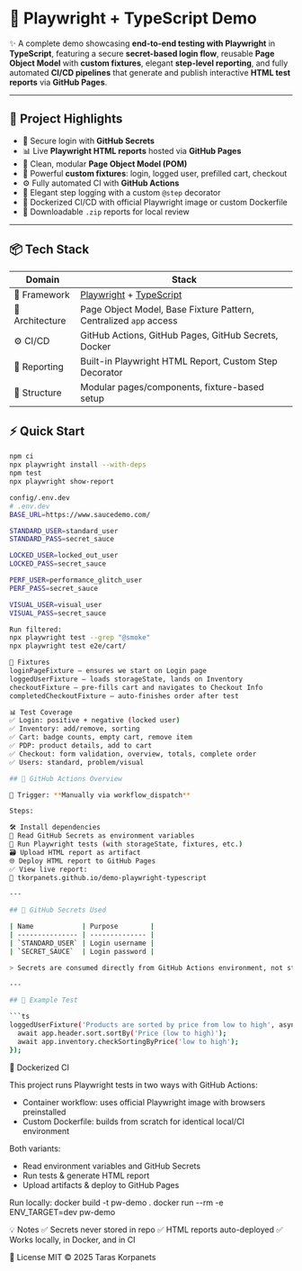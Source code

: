 # 🧪 Playwright + TypeScript Demo

✨ A complete demo showcasing **end-to-end testing with Playwright** in **TypeScript**, featuring a secure **secret-based login flow**, reusable **Page Object Model** with **custom fixtures**, elegant **step-level reporting**, and fully automated **CI/CD pipelines** that generate and publish interactive **HTML test reports** via **GitHub Pages**.

---

## 🚀 Project Highlights

- 🔐 Secure login with **GitHub Secrets**
- 📊 Live **Playwright HTML reports** hosted via **GitHub Pages**
- 🧱 Clean, modular **Page Object Model (POM)**
- 🧩 Powerful **custom fixtures**: login, logged user, prefilled cart, checkout
- ⚙️ Fully automated CI with **GitHub Actions**
- 🧪 Elegant step logging with a custom `@step` decorator
- 🐳 Dockerized CI/CD with official Playwright image or custom Dockerfile
- 📁 Downloadable `.zip` reports for local review

---

## 📦 Tech Stack

| Domain          | Stack                                                                                 |
| --------------- | ------------------------------------------------------------------------------------- |
| 🔧 Framework    | [Playwright](https://playwright.dev/) + [TypeScript](https://www.typescriptlang.org/) |
| 🧱 Architecture | Page Object Model, Base Fixture Pattern, Centralized `app` access                     |
| ⚙️ CI/CD        | GitHub Actions, GitHub Pages, GitHub Secrets, Docker                                  |
| 🧪 Reporting    | Built-in Playwright HTML Report, Custom Step Decorator                                |
| 📂 Structure    | Modular pages/components, fixture-based setup                                         |

## ⚡ Quick Start

````bash
npm ci
npx playwright install --with-deps
npm test
npx playwright show-report

config/.env.dev
# .env.dev
BASE_URL=https://www.saucedemo.com/

STANDARD_USER=standard_user
STANDARD_PASS=secret_sauce

LOCKED_USER=locked_out_user
LOCKED_PASS=secret_sauce

PERF_USER=performance_glitch_user
PERF_PASS=secret_sauce

VISUAL_USER=visual_user
VISUAL_PASS=secret_sauce

Run filtered:
npx playwright test --grep "@smoke"
npx playwright test e2e/cart/

🧩 Fixtures
loginPageFixture – ensures we start on Login page
loggedUserFixture – loads storageState, lands on Inventory
checkoutFixture – pre-fills cart and navigates to Checkout Info
completedCheckoutFixture – auto-finishes order after test

📊 Test Coverage
✅ Login: positive + negative (locked user)
✅ Inventory: add/remove, sorting
✅ Cart: badge counts, empty cart, remove item
✅ PDP: product details, add to cart
✅ Checkout: form validation, overview, totals, complete order
✅ Users: standard, problem/visual

## 📄 GitHub Actions Overview

🔁 Trigger: **Manually via workflow_dispatch**

Steps:

🛠 Install dependencies
🔐 Read GitHub Secrets as environment variables
🧪 Run Playwright tests (with storageState, fixtures, etc.)
🗃 Upload HTML report as artifact
🌐 Deploy HTML report to GitHub Pages
✅ View live report:
🔗 tkorpanets.github.io/demo-playwright-typescript

---

## 🔐 GitHub Secrets Used

| Name            | Purpose        |
| --------------- | -------------- |
| `STANDARD_USER` | Login username |
| `SECRET_SAUCE`  | Login password |

> Secrets are consumed directly from GitHub Actions environment, not stored in the repo.

---

## 🧪 Example Test

```ts
loggedUserFixture('Products are sorted by price from low to high', async ({ app }) => {
  await app.header.sort.sortBy('Price (low to high)');
  await app.inventory.checkSortingByPrice('low to high');
});
````

🐳 Dockerized CI

This project runs Playwright tests in two ways with GitHub Actions:

- Container workflow: uses official Playwright image with browsers preinstalled
- Custom Dockerfile: builds from scratch for identical local/CI environment

Both variants:

- Read environment variables and GitHub Secrets
- Run tests & generate HTML report
- Upload artifacts & deploy to GitHub Pages

Run locally:
docker build -t pw-demo .
docker run --rm -e ENV_TARGET=dev pw-demo

💡 Notes
✅ Secrets never stored in repo
✅ HTML reports auto-deployed
✅ Works locally, in Docker, and in CI

📜 License
MIT © 2025 Taras Korpanets
